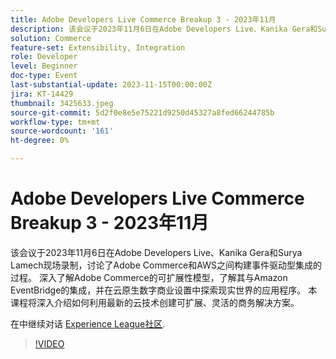 ```yaml
---
title: Adobe Developers Live Commerce Breakup 3 - 2023年11月
description: 该会议于2023年11月6日在Adobe Developers Live、Kanika Gera和Surya Lamech现场录制，讨论了Adobe Commerce和AWS之间构建事件驱动型集成的过程。 深入了解Adobe Commerce的可扩展性模型，了解其与Amazon EventBridge的集成，并在云原生数字商业设置中探索现实世界的应用程序。 本课程将深入介绍如何利用最新的云技术创建可扩展、灵活的商务解决方案。
solution: Commerce
feature-set: Extensibility, Integration
role: Developer
level: Beginner
doc-type: Event
last-substantial-update: 2023-11-15T00:00:00Z
jira: KT-14429
thumbnail: 3425633.jpeg
source-git-commit: 5d2f0e8e5e75221d9250d45327a8fed66244785b
workflow-type: tm+mt
source-wordcount: '161'
ht-degree: 0%

---
```



# Adobe Developers Live Commerce Breakup 3 - 2023年11月

该会议于2023年11月6日在Adobe Developers Live、Kanika Gera和Surya Lamech现场录制，讨论了Adobe Commerce和AWS之间构建事件驱动型集成的过程。 深入了解Adobe Commerce的可扩展性模型，了解其与Amazon EventBridge的集成，并在云原生数字商业设置中探索现实世界的应用程序。 本课程将深入介绍如何利用最新的云技术创建可扩展、灵活的商务解决方案。

在中继续对话 [Experience League社区](https://adobe.ly/3ts1NW5).

>[!VIDEO](https://video.tv.adobe.com/v/3425633/?learn=on)
